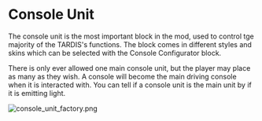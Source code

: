 # Console Unit

The console unit is the most important block in the mod, used to control tge majority of the TARDIS's functions. The block comes in different styles and skins which can be selected with the Console Configurator block.

There is only ever allowed one main console unit, but the player may place as many as they wish. A console will become the main driving console when it is interacted with. You can tell if a console unit is the main unit by if it is emitting light.

![console_unit_factory.png](console_unit_factory.png)